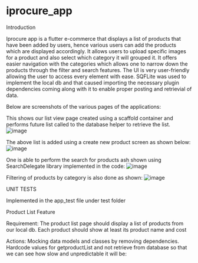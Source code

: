 # iprocure_app

Introduction

Iprocure app is a flutter e-commerce that displays a list of products that have been added by users, hence various users can add the products which are displayed accordingly. It allows users to upload specific images for a product and also select which category it will grouped it. It offers easier navigation with the categories which allows one to narrow down the products through the filter and search features. The UI is very user-friendly allowing the user to access every element with ease. SQFLite was used to implement the local db and that caused importing the necessary plugin dependencies coming along with it to enable proper posting and retrievial of data.

Below are screenshots of the various pages of the applications:

This shows our list view page created using a scaffold container and performs future list called to the database helper to retrieve the list.
![image](https://github.com/megkl/iprocure_android_app_test/blob/main/assets/Screenshot_20211213-174117.jpg)

The above list is added using a create new product screen as shown below:
![image](https://github.com/megkl/iprocure_android_app_test/blob/main/assets/Screenshot_20211213-174229.jpg)

One is able to perform the search for products ash shown using SearchDelegate library implemented in the code:
![image](https://github.com/megkl/iprocure_android_app_test/blob/main/assets/Screenshot_20211213-174202.jpg)

Filtering of products by category is also done as shown:
![image](https://github.com/megkl/iprocure_android_app_test/blob/main/assets/Screenshot_20211213-174127.jpg)

UNIT TESTS

Implemented in the app_test file under test folder

Product List Feature

Requirement: The product list page should display a list of products from our local db. Each product should show at least its product name and cost

Actions: Mocking data models and classes by removing dependencies. Hardcode values for getproductList and not retrieve from database so that we can see how slow and unpredictable it will be:

